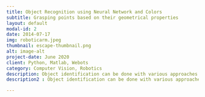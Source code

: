```yaml
---
title: Object Recognition using Neural Network and Colors
subtitle: Grasping points based on their geometrical properties
layout: default
modal-id: 2
date: 2014-07-17
img: roboticarm.jpeg
thumbnail: escape-thumbnail.png
alt: image-alt
project-date: June 2020
client: Python, Matlab, Webots
category: Computer Vision, Robotics
description: Object identification can be done with various approaches like with the help of barcodes, RFID or vision systems. Based on the constraints and dependencies in our application I identified the object with the help of a camera using the combination of YOLO V3 algorithm for object detection and a color-detection algorithm to classify the object in order to get the classified object’s properties from the metadata. 
description2 : Object identification can be done with various approaches like with the help of barcodes, RFID or vision systems. Based on the constraints and dependencies in our application I identified the object with the help of a camera using the combination of YOLO V3 algorithm for object detection and a color-detection algorithm to classify the object in order to get the classified object’s properties from the metadata. 

---
```

